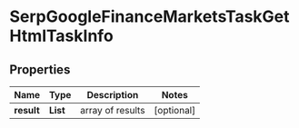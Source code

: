 # SerpGoogleFinanceMarketsTaskGetHtmlTaskInfo


## Properties

| Name | Type | Description | Notes |
|------------ | ------------- | ------------- | -------------|
**result** | **List<SerpGoogleFinanceMarketsTaskGetHtmlResultInfo>** | array of results |[optional]|